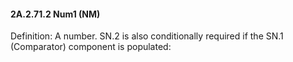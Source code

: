 #### 2A.2.71.2 Num1 (NM)

Definition: A number. SN.2 is also conditionally required if the SN.1 (Comparator) component is populated:

